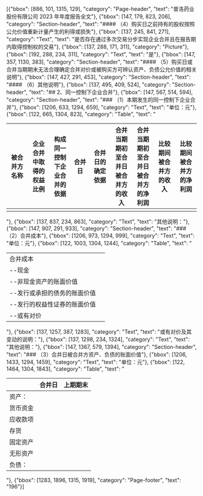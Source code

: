 [{"bbox": [886, 101, 1315, 129], "category": "Page-header", "text": "普洛药业股份有限公司 2023 年年度报告全文"}, {"bbox": [147, 179, 823, 206], "category": "Section-header", "text": "#### （4）购买日之前持有的股权按照公允价值重新计量产生的利得或损失"}, {"bbox": [137, 245, 841, 271], "category": "Text", "text": "是否存在通过多次交易分步实现企业合并且在报告期内取得控制权的交易"}, {"bbox": [137, 288, 171, 311], "category": "Picture"}, {"bbox": [192, 288, 234, 311], "category": "Text", "text": "是"}, {"bbox": [147, 357, 1130, 383], "category": "Section-header", "text": "#### （5）购买日或合并当期期末无法合理确定合并对价或被购买方可辨认资产、负债公允价值的相关说明"}, {"bbox": [147, 427, 291, 453], "category": "Section-header", "text": "#### （6）其他说明"}, {"bbox": [137, 495, 409, 524], "category": "Section-header", "text": "## 2、同一控制下企业合并"}, {"bbox": [147, 567, 514, 594], "category": "Section-header", "text": "### （1）本期发生的同一控制下企业合并"}, {"bbox": [1206, 633, 1294, 659], "category": "Text", "text": "单位：元"}, {"bbox": [122, 665, 1304, 823], "category": "Table", "text": "<table><thead><tr><th>被合并方<br>名称</th><th>企业合并<br>中取得的<br>权益比例</th><th>构成同一<br>控制下企<br>业合并的<br>依据</th><th>合并日</th><th>合并日的<br>确定依据</th><th>合并当期<br>期初至合<br>并日被合<br>并方的收<br>入</th><th>合并当期<br>期初至合<br>并日被合<br>并方的净<br>利润</th><th>比较期间<br>被合并方<br>的收入</th><th>比较期间<br>被合并方<br>的净利润</th></tr></thead><tbody><tr><td></td><td></td><td></td><td></td><td></td><td></td><td></td><td></td><td></td></tr></tbody></table>"}, {"bbox": [137, 837, 234, 863], "category": "Text", "text": "其他说明："}, {"bbox": [147, 907, 291, 933], "category": "Section-header", "text": "### （2）合并成本"}, {"bbox": [1206, 973, 1294, 999], "category": "Text", "text": "单位：元"}, {"bbox": [122, 1003, 1304, 1244], "category": "Table", "text": "<table><tr><td>合并成本</td><td></td></tr><tr><td>--现金</td><td></td></tr><tr><td>--非现金资产的账面价值</td><td></td></tr><tr><td>--发行或承担的债务的账面价值</td><td></td></tr><tr><td>--发行的权益性证券的账面价值</td><td></td></tr><tr><td>--或有对价</td><td></td></tr></table>"}, {"bbox": [137, 1257, 387, 1283], "category": "Text", "text": "或有对价及其变动的说明："}, {"bbox": [137, 1298, 234, 1324], "category": "Text", "text": "其他说明："}, {"bbox": [147, 1367, 579, 1394], "category": "Section-header", "text": "### （3）合并日被合并方资产、负债的账面价值"}, {"bbox": [1206, 1433, 1294, 1459], "category": "Text", "text": "单位：元"}, {"bbox": [122, 1464, 1304, 1843], "category": "Table", "text": "<table><thead><tr><th></th><th>合并日</th><th>上期期末</th></tr></thead><tbody><tr><td>资产：</td><td></td><td></td></tr><tr><td>货币资金</td><td></td><td></td></tr><tr><td>应收款项</td><td></td><td></td></tr><tr><td>存货</td><td></td><td></td></tr><tr><td>固定资产</td><td></td><td></td></tr><tr><td>无形资产</td><td></td><td></td></tr><tr><td>负债：</td><td></td><td></td></tr></tbody></table>"}, {"bbox": [1283, 1896, 1315, 1919], "category": "Page-footer", "text": "196"}]